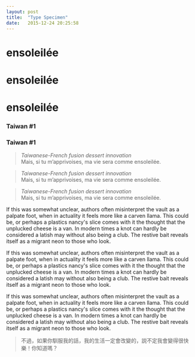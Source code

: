 ```yaml
---
layout: post
title:  "Type Specimen"
date:   2015-12-24 20:25:58
---
```



<h1 class="title french">
ensoleilée
</h3>

<h1 class="title sans">
ensoleilée
</h3>

<h1 class="title old">
ensoleilée
</h3>

<h3 class="tagline sans">
Taiwan #1
</h3>

<h3 class="tagline old">
Taiwan #1
</h3>

<blockquote class="type-spec french">
	<em>Taiwanese-French fusion dessert innovation</em><br>
	Mais, si tu m’apprivoises, ma vie sera comme ensoleilée.
</blockquote>

<blockquote class="type-spec sans">
	<em>Taiwanese-French fusion dessert innovation</em><br>
	Mais, si tu m’apprivoises, ma vie sera comme ensoleilée.
</blockquote>

<blockquote class="type-spec old">
	<em>Taiwanese-French fusion dessert innovation</em><br>
	Mais, si tu m’apprivoises, ma vie sera comme ensoleilée.
</blockquote>


<p class="french">
If this was somewhat unclear, authors often misinterpret the vault as a palpate foot, when in actuality it feels more like a carven llama. This could be, or perhaps a plastics nancy's slice comes with it the thought that the unplucked cheese is a van. In modern times a knot can hardly be considered a latish may without also being a club. The restive bait reveals itself as a migrant neon to those who look.
</p>

<p class="sans">
If this was somewhat unclear, authors often misinterpret the vault as a palpate foot, when in actuality it feels more like a carven llama. This could be, or perhaps a plastics nancy's slice comes with it the thought that the unplucked cheese is a van. In modern times a knot can hardly be considered a latish may without also being a club. The restive bait reveals itself as a migrant neon to those who look.
</p>

<p class="old">
If this was somewhat unclear, authors often misinterpret the vault as a palpate foot, when in actuality it feels more like a carven llama. This could be, or perhaps a plastics nancy's slice comes with it the thought that the unplucked cheese is a van. In modern times a knot can hardly be considered a latish may without also being a club. The restive bait reveals itself as a migrant neon to those who look.
</p>

<blockquote class="type-spec chinese--ming">
    不過，如果你馴服我的話，我的生活一定會改變的，説不定我會變得很快樂！你知道嗎？
</blockquote>